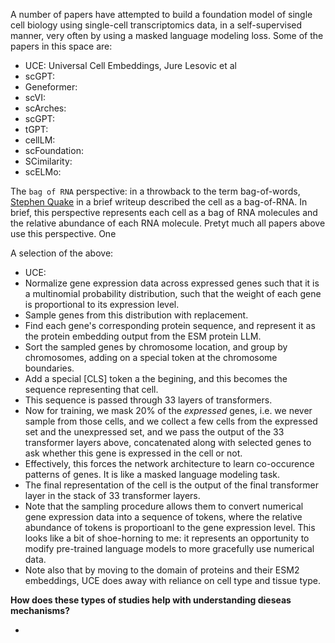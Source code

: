 A number of papers have attempted to build a foundation model of single cell biology using single-cell transcriptomics data, in a self-supervised manner, very often by using a masked language modeling loss. Some of the papers in this space are: 

- UCE: Universal Cell Embeddings, Jure Lesovic et al
- scGPT: 
- Geneformer: 
- scVI: 
- scArches: 
- scGPT: 
- tGPT: 
- cellLM: 
- scFoundation: 
- SCimilarity: 
- scELMo:


The `bag of RNA` perspective: in a throwback to the term bag-of-words, [Stephen Quake](https://www.cell.com/action/showPdf?pii=S0168-9525%2821%2900227-4) in a brief writeup described the cell as a bag-of-RNA. In brief, this perspective represents each cell as a bag of RNA molecules and the relative abundance of each RNA molecule. Pretyt much all papers above use this perspective. One 

A selection of the above: 

- UCE: 
 - Normalize gene expression data across expressed genes such that it is a multinomial probability distribution, such that the weight of each gene is proportional to its expression level. 
 - Sample genes from this distribution with replacement.
 - Find each gene's corresponding protein sequence, and represent it as the protein embedding output from the ESM protein LLM. 
 - Sort the sampled genes by chromosome location, and group by chromosomes, adding on a special token at the chromosome boundaries. 
 - Add a special [CLS] token a the begining, and this becomes the sequence representing that cell. 
 - This sequence is passed through 33 layers of transformers. 
 - Now for training, we mask 20% of the _expressed_ genes, i.e. we never sample from those cells, and we collect a few cells from the expressed set and the unexpressed set, and we pass the output of the 33 transformer layers above, concatenated along with selected genes to ask whether this gene is expressed in the cell or not. 
 - Effectively, this forces the network architecture to learn co-occurence patterns of genes. It is like a masked language modeling task. 
 - The final representation of the cell is the output of the final transformer layer in the stack of 33 transformer layers. 
 - Note that the sampling procedure allows them to convert numerical gene expression data into a sequence of tokens, where the relative abundance of tokens is proportioanl to the gene expression level. This looks like a bit of shoe-horning to me: it represents an opportunity to modify pre-trained language models to more gracefully use numerical data. 
 - Note also that by moving to the domain of proteins and their ESM2 embeddings, UCE does away with reliance on cell type and tissue type. 


**How does these types of studies help with understanding dieseas mechanisms?**

- 	
